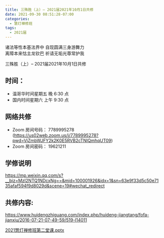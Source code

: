 ```yaml
---
title: 三殊胜（上）– 2021届2021年10月1日共修
date: 2021-09-30 08:51:28-07:00
categories:
  - 慧灯禅修班
tags:
  - 2021届
---
```

诸法等性本基法界中 自现圆满三身游舞力  
离障本来怙主龙钦巴 祈请无垢光尊常护我  

三殊胜（上）– 2021届2021年10月1日共修

## 时间：

* 温哥华时间星期五 晚 6:30 点
* 国内时间星期六 上午 9:30 点

## 网络共修

* Zoom 房间号码： 7789995278 (<https://us02web.zoom.us/j/7789995278?pwd=VjZmbWJFY2k2K0E5RVB2cTNIQmhqUT09>)
* Zoom 房间密码： 19621211


## 学修说明

<https://mp.weixin.qq.com/s?__biz=MzI2NTQ1NDcxNg==&mid=100001926&idx=1&sn=63e9f33d5c50e7135afaf594f9d8029d&scene=19#wechat_redirect>


## 共修内容: 

<https://www.huidengzhiguang.com/index.php/huideng-jiangtang/fofa-jianxiu/2016-07-21-07-49-59/519-l14011>

[2021慧灯禅修班第二堂课.pptx](https://s3.ca-central-1.wasabisys.com/hddata/f.huidengchanxiu.net/hdv/f/up/2020%E6%85%A7%E7%81%AF%E7%A6%85%E4%BF%AE%E7%8F%AD%E7%AC%AC%E4%B8%89%E5%A0%82%E8%AF%BE.pptx)